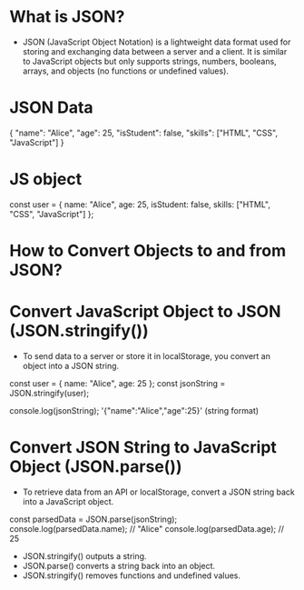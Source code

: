 # What is JSON?

- JSON (JavaScript Object Notation) is a lightweight data format used for storing and exchanging data between a
  server and a client. It is similar to JavaScript objects but only supports strings, numbers, booleans, arrays,
  and objects (no functions or undefined values).

# JSON Data

{
"name": "Alice",
"age": 25,
"isStudent": false,
"skills": ["HTML", "CSS", "JavaScript"]
}

# JS object

const user = {
name: "Alice",
age: 25,
isStudent: false,
skills: ["HTML", "CSS", "JavaScript"]
};

# How to Convert Objects to and from JSON?

# Convert JavaScript Object to JSON (JSON.stringify())

- To send data to a server or store it in localStorage, you convert an object into a JSON string.

const user = { name: "Alice", age: 25 };
const jsonString = JSON.stringify(user);

console.log(jsonString);
'{"name":"Alice","age":25}' (string format)

# Convert JSON String to JavaScript Object (JSON.parse())

- To retrieve data from an API or localStorage, convert a JSON string back into a JavaScript object.

const parsedData = JSON.parse(jsonString);
console.log(parsedData.name); // "Alice"
console.log(parsedData.age); // 25

- JSON.stringify() outputs a string.
- JSON.parse() converts a string back into an object.
- JSON.stringify() removes functions and undefined values.
